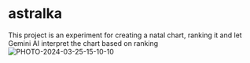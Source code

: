 # astralka
This project is an experiment for creating a natal chart, ranking it and let Gemini AI interpret the chart based on ranking
![PHOTO-2024-03-25-15-10-10](https://github.com/coopernyc/astralka/assets/11201225/9e1562a4-5927-449a-bf26-9a56443b5ed1)

